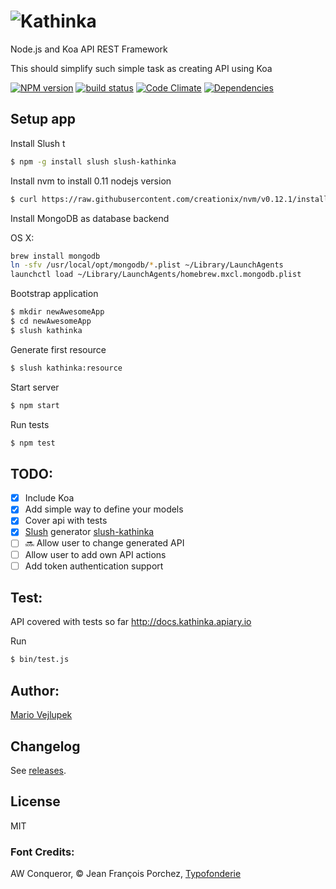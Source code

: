![Kathinka](http://www.vejlupek.cz/KaThinka-logo-small.svg)
========

Node.js and Koa API REST Framework

This should simplify such simple task as creating API using Koa

  [![NPM version][npm-image]][npm-url]
  [![build status][travis-image]][travis-url]
  [![Code Climate][codeclimate-image]][codeclimate-url]
  [![Dependencies][npm-dependencies-image]][npm-dependencies-url]

## Setup app

Install Slush t

```bash
$ npm -g install slush slush-kathinka
```

Install nvm to install 0.11 nodejs version

```bash
$ curl https://raw.githubusercontent.com/creationix/nvm/v0.12.1/install.sh | bash
```

Install MongoDB as database backend

OS X:

```bash
brew install mongodb
ln -sfv /usr/local/opt/mongodb/*.plist ~/Library/LaunchAgents
launchctl load ~/Library/LaunchAgents/homebrew.mxcl.mongodb.plist
```


Bootstrap application

```bash
$ mkdir newAwesomeApp
$ cd newAwesomeApp
$ slush kathinka
```

Generate first resource

```bash
$ slush kathinka:resource
```

Start server

```bash
$ npm start
```
Run tests

```bash
$ npm test
```

## TODO:

- [x] Include Koa
- [x] Add simple way to define your models
- [x] Cover api with tests
- [x] [Slush](https://slushjs.github.io) generator [slush-kathinka](https://github.com/Wercajk/slush-kathinka)
- [ ] :soon: Allow user to change generated API
- [ ] Allow user to add own API actions
- [ ] Add token authentication support

## Test:

API covered with tests so far http://docs.kathinka.apiary.io

Run

```bash
$ bin/test.js
```

## Author:

[Mario Vejlupek](http://www.vejlupek.cz)

## Changelog

See [releases](https://github.com/Wercajk/KaThinka/releases).

## License

MIT

### Font Credits:
AW Conqueror, © Jean François Porchez, [Typofonderie](http://typofonderie.com/fonts/aw-conqueror-family/)

[npm-image]: https://badge.fury.io/js/kathinka.svg
[npm-url]: https://npmjs.org/package/kathinka
[travis-image]: https://api.travis-ci.org/Wercajk/KaThinka.svg
[travis-url]: https://travis-ci.org/Wercajk/KaThinka
[codeclimate-image]: https://codeclimate.com/github/Wercajk/KaThinka.png
[codeclimate-url]: https://codeclimate.com/github/Wercajk/KaThinka
[npm-dependencies-image]: https://david-dm.org/Wercajk/KaThinka.png
[npm-dependencies-url]: https://david-dm.org/Wercajk/KaThinka
